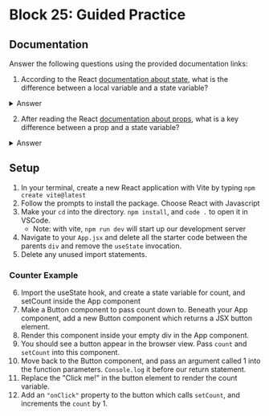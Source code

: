 # Block 25: Guided Practice


## Documentation

Answer the following questions using the provided documentation links:

1. According to the React [documentation about state](https://react.dev/learn/state-a-components-memory), what is the difference between a local variable and a state variable?

<details>
   <summary>Answer</summary>
   The difference between a local variable and a state variable is that a state variable is stored within state while a local variable is only present until a particular function or scope is done executing. 
</details>

2. After reading the React [documentation about props](https://react.dev/learn/passing-props-to-a-component), what is a key difference between a prop and a state variable?

<details>
   <summary>Answer</summary>
   The key difference between a prop and a state variable is stored within state while a prop variable is passed to the component and when the component renders it receives a new version of props. When you want interactivity you'll use a state variable. 
</details>

## Setup
1. In your terminal, create a new React application with Vite by typing `npm create vite@latest`
2. Follow the prompts to install the package. Choose React with Javascript
3. Make your `cd` into the directory. `npm install`, and `code .` to open it in VSCode.
    - Note: with vite, `npm run dev` will start up our development server
4. Navigate to your `App.jsx` and delete all the starter code between the parents `div` and remove the `useState` invocation.
5. Delete any unused import statements.

### Counter Example

6. Import the useState hook, and create a state variable for count, and setCount inside the App component
7. Make a Button component to pass count down to. Beneath your App component, add a new Button component which returns a JSX button element.
8. Render this component inside your empty div in the App component.
9. You should see a button appear in the browser view. Pass `count` and `setCount` into this component.
10. Move back to the Button component, and pass an argument called 1 into the function parameters.  `Console.log` it before our return statement.
11. Replace the "Click me!" in the button element to render the count variable.
12. Add an `"onClick"` property to the button which calls `setCount`, and increments the `count` by 1.
